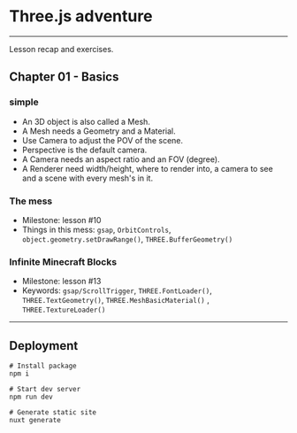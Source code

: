 # Three.js adventure


---

Lesson recap and exercises.

## Chapter 01 - Basics

### simple

- An 3D object is also called a Mesh.
- A Mesh needs a Geometry and a Material.
- Use Camera to adjust the POV of the scene.
- Perspective is the default camera.
- A Camera needs an aspect ratio and an FOV (degree).
- A Renderer need width/height, where to render into, a camera to see and a scene with every mesh's in it.

### The mess

- Milestone: lesson #10
- Things in this mess: `gsap`, `OrbitControls`, `object.geometry.setDrawRange()`, `THREE.BufferGeometry()`

### Infinite Minecraft Blocks

- Milestone: lesson #13
- Keywords: `gsap/ScrollTrigger`, `THREE.FontLoader()`, `THREE.TextGeometry()`, `THREE.MeshBasicMaterial()`
  , `THREE.TextureLoader()`

---

## Deployment

```shell
# Install package
npm i

# Start dev server
npm run dev

# Generate static site
nuxt generate
```

